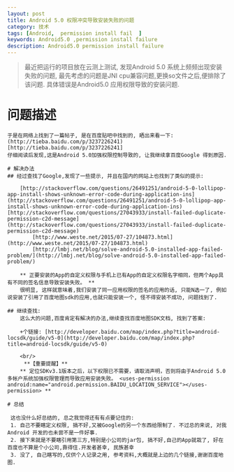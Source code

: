 ```yaml
---
layout: post
title: Android 5.0 权限冲突导致安装失败的问题
category: 技术
tags: [Android,  permission install fail  ]
keywords: Android5.0 ,permission install failure
description: Android5.0 permission install failure
---
```


> 最近把运行的项目放在云测上测试, 发现Android 5.0 系统上频频出现安装失败的问题, 最先考虑的问题是JNI cpu兼容问题,更换so文件之后,便排除了该问题. 具体错误是Android5.0 应用权限导致的安装问题.

# 问题描述

``` Failure [INSTALL_FAILED_DUPLICATE_PERMISSION perm=android.permission.BAIDU_LOCATION_SERVICE pkg=com.bmcc.ms.ui]      由于项目中引用的有百度地图SDK jar 包, 所以直接定位百度地图的引用,以及各种配置. 结果并没有发现什么异常, 而且大部分手机测试结果是没有问题的.
于是在网络上找到了一篇帖子, 是在百度贴吧中找到的, 晒出来看一下:(http://tieba.baidu.com/p/3237226241)[http://tieba.baidu.com/p/3237226241]
仔细阅读后发现,这是Android 5.0加强权限控制导致的, 让我继续拿百度Google 得到原因. 

# 解决办法
## 经过查找了Google,发现了一些提示, 并且在国内的网站上也找到了类似的提示:

	[http://stackoverflow.com/questions/26491251/android-5-0-lollipop-app-install-shows-unknown-error-code-during-application-ins](http://stackoverflow.com/questions/26491251/android-5-0-lollipop-app-install-shows-unknown-error-code-during-application-ins) 	[http://stackoverflow.com/questions/27043933/install-failed-duplicate-permission-c2d-message](http://stackoverflow.com/questions/27043933/install-failed-duplicate-permission-c2d-message)
		[http://www.weste.net/2015/07-27/104873.html](http://www.weste.net/2015/07-27/104873.html) 
		[http://lmbj.net/blog/solve-android-5.0-installed-app-failed-problem/](http://lmbj.net/blog/solve-android-5.0-installed-app-failed-problem/) 
		
	** 正要安装的App的自定义权限与手机上已有App的自定义权限名字相同，但两个App具有不同的签名信息导致安装失败。 **
	很明显, 这样就意味着,我们安装了同一应用权限的签名的应用的话, 只能N选一了, 例如说安装了引用了百度地图sdk的应用,也就只能安装一个, 怪不得安装不成功, 问题找到了. 
	
## 继续查找:
	这么大的问题,百度肯定有解决的办法,继续查找百度地图SDK文档, 找到了答案:
	
	+个链接: [http://developer.baidu.com/map/index.php?title=android-locsdk/guide/v5-0](http://developer.baidu.com/map/index.php?title=android-locsdk/guide/v5-0) 
	
	<br/>
　　	**【重要提醒】**
	** 定位SDKv3.1版本之后，以下权限已不需要，请取消声明，否则将由于Android 5.0多帐户系统加强权限管理而导致应用安装失败。 <uses-permission android:name="android.permission.BAIDU_LOCATION_SERVICE"></uses-permission> **

# 总结

 这也没什么好总结的, 总之我觉得还有有点要记住的:
 1. 自己不要瞎定义权限, 搞不好,又被Google的另一个东西给限制了. 不过总的来说, 对我Android 开发的也未尝不是一件好事.
 2. 接下来就是不要瞎引用第三方,特别是小公司的jar包, 搞不好,自己的App就栽了, 好在百度也不算是个小公司,靠得住.开发者甚幸, 民族甚幸
 3. 没了, 自己瞎写的,仅供个人记录之用, 参考资料,大概就是上边的几个链接,谢谢百度地图. 




